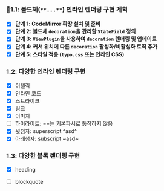 ### **🚀1.1: 볼드체(`**...**`) 인라인 렌더링 구현 계획**
- [x] **단계 1: CodeMirror 확장 설치 및 준비**
- [x] **단계 2: 볼드체 `decoration`을 관리할 `StateField` 정의**
- [x] **단계 3: `ViewPlugin`을 사용하여 `decoration` 렌더링 및 업데이트**
- [x] **단계 4: 커서 위치에 따른 `decoration` 활성화/비활성화 로직 추가**
- [x] **단계 5: 스타일 적용 (`typo.css` 또는 인라인 CSS)**

### 1.2: 다양한 인라인 렌더링 구현
- [x] 이탤릭
- [x] 인라인 코드
- [x] 스트라이크
- [x] 링크
- [x] 이미지
- [ ] 하이라이트: ==는 기본파서로 동작하지 않음
- [x] 윗첨자: superscript ^asd^
- [x] 아래첨자: subscript ~asd~ 

### 1.3: 다양한 블록 렌더링 구현
- [x] heading
- [ ] blockquote



